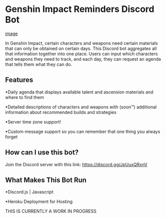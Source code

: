 # Genshin Impact Reminders Discord Bot

[image](https://user-images.githubusercontent.com/71936834/120138497-36993000-c19c-11eb-8cce-7a301f7e62f7.png)

In Genshin Impact, certain characters and weapons need certain materials that can only be obtained on certain days. This Discord bot aggregates all that information together into one place.
Users can input which characters and weapons they need to track, and each day, they can request an agenda that tells them what they can do.

## Features
•Daily agenda that displays available talent and ascension materials and where to find them

•Detailed descriptions of characters and weapons with (soon™) additional information about recommended builds and strategies

•Server time zone support!


•Custom message support so you can remember that one thing you always forget

## How can I use this bot?
Join the Discord server with this link: https://discord.gg/JpUuxQRxnV

## What Makes This Bot Run
•Discord.js | Javascript

•Heroku Deployment for Hosting

THIS IS CURRENTLY A WORK IN PROGRESS
